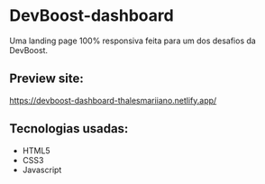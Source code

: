 # DevBoost-dashboard

Uma landing page 100% responsiva feita para um dos desafios da DevBoost.

## Preview site:
https://devboost-dashboard-thalesmariiano.netlify.app/

## Tecnologias usadas:
- HTML5
- CSS3
- Javascript
